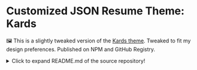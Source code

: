 # Customized JSON Resume Theme: Kards

🖼️ This is a slightly tweaked version of the [Kards theme](https://github.com/XuluWarrior/jsonresume-theme-kards). Tweaked to fit my design preferences. Published on NPM and GitHub Registry.

<details>
  <summary>Click to expand README.md of the source repository!</summary>

# JSON Resume Kards Theme 
[![This project is using Percy.io for visual regression testing.](https://percy.io/static/images/percy-badge.svg)](https://percy.io/XuluWarrior/jsonresume-theme-kards)

This is a theme for [JSON Resume](http://jsonresume.org/) based on [Kards design](https://www.styleshout.com/free-templates/kards/) by [styleshout](https://www.styleshout.com/).

|  |  |
| --- | --- |
| [![Example resume (intro)](https://xuluwarrior.github.io/jsonresume-theme-kards/resume-1.png)](https://xuluwarrior.github.io/jsonresume-theme-kards/resume.html) | [![Example resume (about)](https://xuluwarrior.github.io/jsonresume-theme-kards/resume-2.png)](https://xuluwarrior.github.io/jsonresume-theme-kards/resume.html#about) |
| [![Example resume (profile)](https://xuluwarrior.github.io/jsonresume-theme-kards/resume-3.png)](https://xuluwarrior.github.io/jsonresume-theme-kards/resume.html#about) | [![Example resume](https://xuluwarrior.github.io/jsonresume-theme-kards/resume-4.png)](https://xuluwarrior.github.io/jsonresume-theme-kards/resume.html#resume) |

## Getting started

### Install the command line

Install [resume-cli](https://github.com/jsonresume/resume-cli) to render your resume.

```
sudo npm install -g resume-cli
```

### Serve theme
```
resume serve --theme kards --resume <path_to_resume.json>
```

You should now see this message:

```
Preview: http://localhost:4000
Press ctrl-c to stop
```

The resume should open in a new tab in your default browser

## Editing template
### Get source from GitHub
```
git clone https://github.com/XuluWarrior/jsonresume-theme-kards.git
cd jsonresume-theme-kards
```

### Serve theme
```
resume serve
```
This will use the local version of the theme to render the resume.json
If there is a local copy of resume.json this will be used.  Otherwise, it will use the default resume.json from [jsonresume.org](https://jsonresume.org/)

### Change background images
In order for the generated html to be self contained this theme ships with the background images embedded in the css.
To change the images, edit **Kards10/less/config.less**
```
@bg-img-url: "data:image/...";
@intro-bg-img-url: "data:image/...";
@logo-img-url: "data:image/...";
```
and then rebuild styles.css
```
npm run build:styles
```

### Extra sections
The original Kards design included extra sections such as [Portfolio](https://www.styleshout.com/templates/preview/Kards10/#portfolio) and [Services](https://www.styleshout.com/templates/preview/Kards10/index.html#services).  These don't map directly to jsonresume and so are commented out in the template.

To include them in your template, edit **resume.hbs** and uncomment the appropriate sections and personalise the content e.g.

```
<!--&lt;!&ndash; Portfolio Section-->
<!--================================================== &ndash;&gt;-->
<!--<section id="portfolio">-->

 ...

<!--</section> &lt;!&ndash; /portfolio &ndash;&gt;-->  
```
 
|  |  |
| --- | --- |
| [![Portfolio section](https://xuluwarrior.github.io/jsonresume-theme-kards/resume-portfolio.png)](https://www.styleshout.com/templates/preview/Kards10/#portfolio) | [![Services section](https://xuluwarrior.github.io/jsonresume-theme-kards/resume-services.png)](https://www.styleshout.com/templates/preview/Kards10/index.html#services) |

## License
Template design is available under [Creative Commons Attribution 3.0 License](http://creativecommons.org/licenses/by/3.0/) attributed to [styleshout](https://www.styleshout.com/)

Source code for generating resume is available under [the MIT license](http://mths.be/mit).
